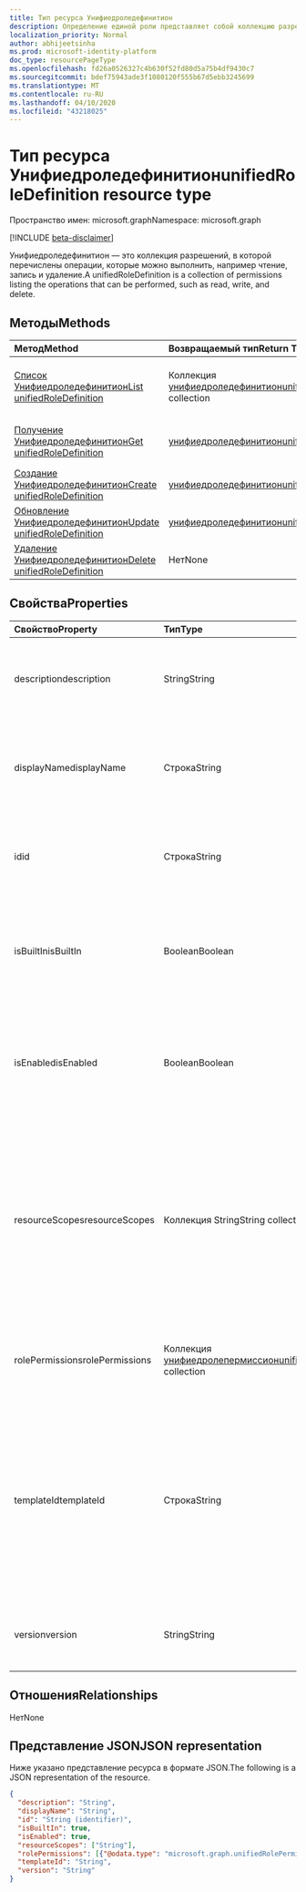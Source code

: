 ```yaml
---
title: Тип ресурса Унифиедроледефинитион
description: Определение единой роли представляет собой коллекцию разрешений.
localization_priority: Normal
author: abhijeetsinha
ms.prod: microsoft-identity-platform
doc_type: resourcePageType
ms.openlocfilehash: fd26a0526327c4b630f52fd80d5a75b4df9430c7
ms.sourcegitcommit: bdef75943ade3f1080120f555b67d5ebb3245699
ms.translationtype: MT
ms.contentlocale: ru-RU
ms.lasthandoff: 04/10/2020
ms.locfileid: "43218025"
---
```

# <a name="unifiedroledefinition-resource-type"></a><span data-ttu-id="e0d86-103">Тип ресурса Унифиедроледефинитион</span><span class="sxs-lookup"><span data-stu-id="e0d86-103">unifiedRoleDefinition resource type</span></span>

<span data-ttu-id="e0d86-104">Пространство имен: microsoft.graph</span><span class="sxs-lookup"><span data-stu-id="e0d86-104">Namespace: microsoft.graph</span></span>

[!INCLUDE [beta-disclaimer](../../includes/beta-disclaimer.md)]

<span data-ttu-id="e0d86-105">Унифиедроледефинитион — это коллекция разрешений, в которой перечислены операции, которые можно выполнить, например чтение, запись и удаление.</span><span class="sxs-lookup"><span data-stu-id="e0d86-105">A unifiedRoleDefinition is a collection of permissions listing the operations that can be performed, such as read, write, and delete.</span></span>

## <a name="methods"></a><span data-ttu-id="e0d86-106">Методы</span><span class="sxs-lookup"><span data-stu-id="e0d86-106">Methods</span></span>

| <span data-ttu-id="e0d86-107">Метод</span><span class="sxs-lookup"><span data-stu-id="e0d86-107">Method</span></span>       | <span data-ttu-id="e0d86-108">Возвращаемый тип</span><span class="sxs-lookup"><span data-stu-id="e0d86-108">Return Type</span></span> | <span data-ttu-id="e0d86-109">Описание</span><span class="sxs-lookup"><span data-stu-id="e0d86-109">Description</span></span> |
|:-------------|:------------|:------------|
| [<span data-ttu-id="e0d86-110">Список Унифиедроледефинитион</span><span class="sxs-lookup"><span data-stu-id="e0d86-110">List unifiedRoleDefinition</span></span>](../api/rbacapplication-list-roledefinitions.md) | <span data-ttu-id="e0d86-111">Коллекция [унифиедроледефинитион](unifiedroledefinition.md)</span><span class="sxs-lookup"><span data-stu-id="e0d86-111">[unifiedRoleDefinition](unifiedroledefinition.md) collection</span></span> | <span data-ttu-id="e0d86-112">Чтение списка объектов Унифиедроледефинитион и их свойств.</span><span class="sxs-lookup"><span data-stu-id="e0d86-112">Read a list of unifiedRoleDefinition objects, and their properties.</span></span> |
| [<span data-ttu-id="e0d86-113">Получение Унифиедроледефинитион</span><span class="sxs-lookup"><span data-stu-id="e0d86-113">Get unifiedRoleDefinition</span></span>](../api/unifiedroledefinition-get.md) | [<span data-ttu-id="e0d86-114">унифиедроледефинитион</span><span class="sxs-lookup"><span data-stu-id="e0d86-114">unifiedRoleDefinition</span></span>](unifiedroledefinition.md) | <span data-ttu-id="e0d86-115">Чтение свойств объекта Унифиедроледефинитион.</span><span class="sxs-lookup"><span data-stu-id="e0d86-115">Read the properties of a unifiedRoleDefinition object.</span></span> |
| [<span data-ttu-id="e0d86-116">Создание Унифиедроледефинитион</span><span class="sxs-lookup"><span data-stu-id="e0d86-116">Create unifiedRoleDefinition</span></span>](../api/rbacapplication-post-roledefinitions.md) | [<span data-ttu-id="e0d86-117">унифиедроледефинитион</span><span class="sxs-lookup"><span data-stu-id="e0d86-117">unifiedRoleDefinition</span></span>](unifiedroledefinition.md) | <span data-ttu-id="e0d86-118">Создание объекта Унифиедроледефинитион.</span><span class="sxs-lookup"><span data-stu-id="e0d86-118">Create a unifiedRoleDefinition object.</span></span> |
| [<span data-ttu-id="e0d86-119">Обновление Унифиедроледефинитион</span><span class="sxs-lookup"><span data-stu-id="e0d86-119">Update unifiedRoleDefinition</span></span>](../api/unifiedroledefinition-update.md) | [<span data-ttu-id="e0d86-120">унифиедроледефинитион</span><span class="sxs-lookup"><span data-stu-id="e0d86-120">unifiedRoleDefinition</span></span>](unifiedroledefinition.md) | <span data-ttu-id="e0d86-121">Обновление объекта Унифиедроледефинитион.</span><span class="sxs-lookup"><span data-stu-id="e0d86-121">Update a unifiedRoleDefinition object.</span></span> |
| [<span data-ttu-id="e0d86-122">Удаление Унифиедроледефинитион</span><span class="sxs-lookup"><span data-stu-id="e0d86-122">Delete unifiedRoleDefinition</span></span>](../api/unifiedroledefinition-delete.md) | <span data-ttu-id="e0d86-123">Нет</span><span class="sxs-lookup"><span data-stu-id="e0d86-123">None</span></span> | <span data-ttu-id="e0d86-124">Удаление объекта Унифиедроледефинитион.</span><span class="sxs-lookup"><span data-stu-id="e0d86-124">Delete a unifiedRoleDefinition object.</span></span> |

## <a name="properties"></a><span data-ttu-id="e0d86-125">Свойства</span><span class="sxs-lookup"><span data-stu-id="e0d86-125">Properties</span></span>

| <span data-ttu-id="e0d86-126">Свойство</span><span class="sxs-lookup"><span data-stu-id="e0d86-126">Property</span></span>     | <span data-ttu-id="e0d86-127">Тип</span><span class="sxs-lookup"><span data-stu-id="e0d86-127">Type</span></span>        | <span data-ttu-id="e0d86-128">Описание</span><span class="sxs-lookup"><span data-stu-id="e0d86-128">Description</span></span> |
|:-------------|:------------|:------------|
|<span data-ttu-id="e0d86-129">description</span><span class="sxs-lookup"><span data-stu-id="e0d86-129">description</span></span>|<span data-ttu-id="e0d86-130">String</span><span class="sxs-lookup"><span data-stu-id="e0d86-130">String</span></span>| <span data-ttu-id="e0d86-131">Описание для Унифиедроледефинитион.</span><span class="sxs-lookup"><span data-stu-id="e0d86-131">The description for the unifiedRoleDefinition.</span></span> <span data-ttu-id="e0d86-132">Только для чтения, если для Builtin задано значение true.</span><span class="sxs-lookup"><span data-stu-id="e0d86-132">Read-only when isBuiltIn is true.</span></span> |
|<span data-ttu-id="e0d86-133">displayName</span><span class="sxs-lookup"><span data-stu-id="e0d86-133">displayName</span></span>|<span data-ttu-id="e0d86-134">Строка</span><span class="sxs-lookup"><span data-stu-id="e0d86-134">String</span></span>| <span data-ttu-id="e0d86-135">Отображаемое имя для Унифиедроледефинитион.</span><span class="sxs-lookup"><span data-stu-id="e0d86-135">The display name for the unifiedRoleDefinition.</span></span> <span data-ttu-id="e0d86-136">Только для чтения, если для Builtin задано значение true.</span><span class="sxs-lookup"><span data-stu-id="e0d86-136">Read-only when isBuiltIn is true.</span></span> <span data-ttu-id="e0d86-137">Обязательный.</span><span class="sxs-lookup"><span data-stu-id="e0d86-137">Required.</span></span>|
|<span data-ttu-id="e0d86-138">id</span><span class="sxs-lookup"><span data-stu-id="e0d86-138">id</span></span>|<span data-ttu-id="e0d86-139">Строка</span><span class="sxs-lookup"><span data-stu-id="e0d86-139">String</span></span>| <span data-ttu-id="e0d86-140">Уникальный идентификатор для Унифиедроледефинитион.</span><span class="sxs-lookup"><span data-stu-id="e0d86-140">The unique identifier for the unifiedRoleDefinition.</span></span> <span data-ttu-id="e0d86-141">Key, не допускающая значение null, только для чтения.</span><span class="sxs-lookup"><span data-stu-id="e0d86-141">Key, not nullable, Read-only.</span></span> |
|<span data-ttu-id="e0d86-142">isBuiltIn</span><span class="sxs-lookup"><span data-stu-id="e0d86-142">isBuiltIn</span></span>|<span data-ttu-id="e0d86-143">Boolean</span><span class="sxs-lookup"><span data-stu-id="e0d86-143">Boolean</span></span>| <span data-ttu-id="e0d86-144">Флаг, указывающий, является ли Унифиедроледефинитион частью набора по умолчанию, входящего в состав продукта или настраиваемого.</span><span class="sxs-lookup"><span data-stu-id="e0d86-144">Flag indicating if the unifiedRoleDefinition is part of the default set included with the product or custom.</span></span> <span data-ttu-id="e0d86-145">Только для чтения.</span><span class="sxs-lookup"><span data-stu-id="e0d86-145">Read-only.</span></span> |
|<span data-ttu-id="e0d86-146">isEnabled</span><span class="sxs-lookup"><span data-stu-id="e0d86-146">isEnabled</span></span>|<span data-ttu-id="e0d86-147">Boolean</span><span class="sxs-lookup"><span data-stu-id="e0d86-147">Boolean</span></span>| <span data-ttu-id="e0d86-148">Флаг, указывающий, включена ли роль для назначения.</span><span class="sxs-lookup"><span data-stu-id="e0d86-148">Flag indicating if the role is enabled for assignment.</span></span> <span data-ttu-id="e0d86-149">Если значение false, роль недоступна для назначения.</span><span class="sxs-lookup"><span data-stu-id="e0d86-149">If false the role is not available for assignment.</span></span> <span data-ttu-id="e0d86-150">Только для чтения, если для Builtin задано значение true.</span><span class="sxs-lookup"><span data-stu-id="e0d86-150">Read-only when isBuiltIn is true.</span></span> |
|<span data-ttu-id="e0d86-151">resourceScopes</span><span class="sxs-lookup"><span data-stu-id="e0d86-151">resourceScopes</span></span>|<span data-ttu-id="e0d86-152">Коллекция String</span><span class="sxs-lookup"><span data-stu-id="e0d86-152">String collection</span></span>| <span data-ttu-id="e0d86-153">Список разрешений областей, к которым применяется определение роли.</span><span class="sxs-lookup"><span data-stu-id="e0d86-153">List of scopes permissions granted by the role definition apply to.</span></span> <span data-ttu-id="e0d86-154">В настоящее время поддерживается только "/".</span><span class="sxs-lookup"><span data-stu-id="e0d86-154">Currently only "/" is supported.</span></span> <span data-ttu-id="e0d86-155">Только для чтения, если для Builtin задано значение true.</span><span class="sxs-lookup"><span data-stu-id="e0d86-155">Read-only when isBuiltIn is true.</span></span> <span data-ttu-id="e0d86-156">**НЕ ИСПОЛЬЗУЙТЕ. Это скоро будет рекомендуемым. Присоединение области к назначению роли**</span><span class="sxs-lookup"><span data-stu-id="e0d86-156">**DO NOT USE. This is going to be deprecated soon. Attach scope to role assignment**</span></span> | 
|<span data-ttu-id="e0d86-157">rolePermissions</span><span class="sxs-lookup"><span data-stu-id="e0d86-157">rolePermissions</span></span>|<span data-ttu-id="e0d86-158">Коллекция [унифиедролепермиссион](unifiedrolepermission.md)</span><span class="sxs-lookup"><span data-stu-id="e0d86-158">[unifiedRolePermission](unifiedrolepermission.md) collection</span></span>| <span data-ttu-id="e0d86-159">Список разрешений, включенных в роль.</span><span class="sxs-lookup"><span data-stu-id="e0d86-159">List of permissions included in the role.</span></span> <span data-ttu-id="e0d86-160">Только для чтения, если для Builtin задано значение true.</span><span class="sxs-lookup"><span data-stu-id="e0d86-160">Read-only when isBuiltIn is true.</span></span> <span data-ttu-id="e0d86-161">Обязательный атрибут.</span><span class="sxs-lookup"><span data-stu-id="e0d86-161">Required.</span></span> |
|<span data-ttu-id="e0d86-162">templateId</span><span class="sxs-lookup"><span data-stu-id="e0d86-162">templateId</span></span>|<span data-ttu-id="e0d86-163">Строка</span><span class="sxs-lookup"><span data-stu-id="e0d86-163">String</span></span>| <span data-ttu-id="e0d86-164">Настраиваемый идентификатор шаблона, который можно задать, если параметру Builtin присвоено значение false.</span><span class="sxs-lookup"><span data-stu-id="e0d86-164">Custom template identifier that can be set when isBuiltIn is false.</span></span> <span data-ttu-id="e0d86-165">Этот идентификатор обычно используется, если необходимо, чтобы один идентификатор совпадал для разных каталогов.</span><span class="sxs-lookup"><span data-stu-id="e0d86-165">This identifier is typically used if one needs an identifier to be the same across different directories.</span></span> <span data-ttu-id="e0d86-166">Только для чтения, если для Builtin задано значение true.</span><span class="sxs-lookup"><span data-stu-id="e0d86-166">Read-only when isBuiltIn is true.</span></span> |
|<span data-ttu-id="e0d86-167">version</span><span class="sxs-lookup"><span data-stu-id="e0d86-167">version</span></span>|<span data-ttu-id="e0d86-168">String</span><span class="sxs-lookup"><span data-stu-id="e0d86-168">String</span></span>| <span data-ttu-id="e0d86-169">Указывает версию Унифиедроледефинитион.</span><span class="sxs-lookup"><span data-stu-id="e0d86-169">Indicates version of the unifiedRoleDefinition.</span></span> <span data-ttu-id="e0d86-170">Только для чтения, если для Builtin задано значение true.</span><span class="sxs-lookup"><span data-stu-id="e0d86-170">Read-only when isBuiltIn is true.</span></span>|

## <a name="relationships"></a><span data-ttu-id="e0d86-171">Отношения</span><span class="sxs-lookup"><span data-stu-id="e0d86-171">Relationships</span></span>

<span data-ttu-id="e0d86-172">Нет</span><span class="sxs-lookup"><span data-stu-id="e0d86-172">None</span></span>

## <a name="json-representation"></a><span data-ttu-id="e0d86-173">Представление JSON</span><span class="sxs-lookup"><span data-stu-id="e0d86-173">JSON representation</span></span>

<span data-ttu-id="e0d86-174">Ниже указано представление ресурса в формате JSON.</span><span class="sxs-lookup"><span data-stu-id="e0d86-174">The following is a JSON representation of the resource.</span></span>

<!-- {
  "blockType": "resource",
  "optionalProperties": [

  ],
  "@odata.type": "microsoft.graph.unifiedRoleDefinition",
  "baseType": "",
  "keyProperty": "id"
}-->

```json
{
  "description": "String",
  "displayName": "String",
  "id": "String (identifier)",
  "isBuiltIn": true,
  "isEnabled": true,
  "resourceScopes": ["String"],
  "rolePermissions": [{"@odata.type": "microsoft.graph.unifiedRolePermission"}],
  "templateId": "String",
  "version": "String"
}
```

<!-- uuid: 16cd6b66-4b1a-43a1-adaf-3a886856ed98
2019-02-04 14:57:30 UTC -->
<!-- {
  "type": "#page.annotation",
  "description": "unifiedRoleDefinition resource",
  "keywords": "",
  "section": "documentation",
  "tocPath": ""
}-->